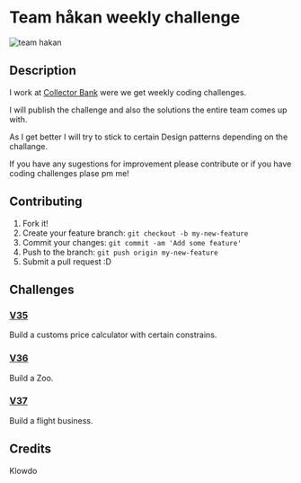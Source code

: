 # Team håkan weekly challenge
![team hakan](https://raw.githubusercontent.com/klowdo/team-hakan-challenge/master/team-hakan.jpg)
## Description
I work at [Collector Bank](http://www.collector.se) were we get weekly coding challenges.

I will publish the challenge and also the solutions the entire team comes up with.

As I get better I will try to stick to certain Design patterns depending on the challange.

If you have any sugestions for improvement please contribute or if you have coding challenges plase pm me!

## Contributing
1. Fork it!
2. Create your feature branch: `git checkout -b my-new-feature`
3. Commit your changes: `git commit -am 'Add some feature'`
4. Push to the branch: `git push origin my-new-feature`
5. Submit a pull request :D

## Challenges
### [V35](/v35/kodutmaning_vecka35.pdf)
Build a customs price calculator with certain constrains.
### [V36](/v36/kodutmaning_vecka36.pdf)
Build a Zoo.
### [V37](/v37/kodutmaning_vecka36.pdf)
Build a flight business.

## Credits
Klowdo
